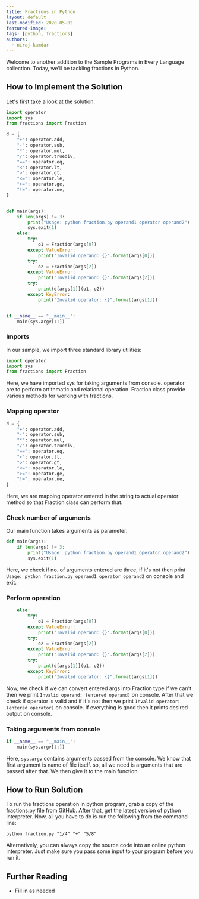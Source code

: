 ```yaml
---
title: Fractions in Python
layout: default
last-modified: 2020-05-02
featured-image:
tags: [python, fractions]
authors:
  - niraj-kamdar
---
```


Welcome to another addition to the Sample Programs in Every Language collection.
Today, we'll be tackling fractions in Python.

## How to Implement the Solution

Let's first take a look at the solution.

```python
import operator
import sys
from fractions import Fraction

d = {
    "+": operator.add,
    "-": operator.sub,
    "*": operator.mul,
    "/": operator.truediv,
    "==": operator.eq,
    "<": operator.lt,
    ">": operator.gt,
    "<=": operator.le,
    ">=": operator.ge,
    "!=": operator.ne,
}


def main(args):
    if len(args) != 3:
        print("Usage: python fraction.py operand1 operator operand2")
        sys.exit(1)
    else:
        try:
            o1 = Fraction(args[0])
        except ValueError:
            print("Invalid operand: {}".format(args[0]))
        try:
            o2 = Fraction(args[2])
        except ValueError:
            print("Invalid operand: {}".format(args[2]))
        try:
            print(d[args[1]](o1, o2))
        except KeyError:
            print("Invalid operator: {}".format(args[1]))


if __name__ == "__main__":
    main(sys.argv[1:])

```

### Imports

In our sample, we import three standard library utilities:

```python
import operator
import sys
from fractions import Fraction
```

Here, we have imported sys for taking arguments from console. operator are to perform artithmatic and relational operation. Fraction class provide various methods for working with fractions.

### Mapping operator

```python
d = {
    "+": operator.add,
    "-": operator.sub,
    "*": operator.mul,
    "/": operator.truediv,
    "==": operator.eq,
    "<": operator.lt,
    ">": operator.gt,
    "<=": operator.le,
    ">=": operator.ge,
    "!=": operator.ne,
}
```

Here, we are mapping operator entered in the string to actual operator method so that Fraction class can perform that.

### Check number of arguments

Our main function takes arguments as parameter.

```python
def main(args):
    if len(args) != 3:
        print("Usage: python fraction.py operand1 operator operand2")
        sys.exit(1)
```

Here, we check if no. of arguments entered are three, if it's not then print `Usage: python fraction.py operand1 operator operand2` on console and exit.

### Perform operation

```python
    else:
        try:
            o1 = Fraction(args[0])
        except ValueError:
            print("Invalid operand: {}".format(args[0]))
        try:
            o2 = Fraction(args[2])
        except ValueError:
            print("Invalid operand: {}".format(args[2]))
        try:
            print(d[args[1]](o1, o2))
        except KeyError:
            print("Invalid operator: {}".format(args[1]))
```

Now, we check if we can convert entered args into Fraction type if we can't then we print `Invalid operand: (entered operand)` on console. After that we check if operator is valid and if it's not then we print `Invalid operator: (entered operator)` on console. If everything is good then it prints desired output on console. 

### Taking arguments from console

```python
if __name__ == "__main__":
    main(sys.argv[1:])
```

Here, `sys.argv` contains arguments passed from the console. We know that first argument is name of file itself.
so, all we need is arguments that are passed after that. We then give it to the main function.

## How to Run Solution

To run the fractions operation in python program, grab a copy of the fractions.py file
from GitHub. After that, get the latest version of python interpreter. Now, all you have to
do is run the following from the command line:

```console
python fraction.py "1/4" "+" "5/8"
```

Alternatively, you can always copy the source code into an online python interpreter. Just make sure you pass some input to your program before you run it.

## Further Reading

- Fill in as needed
